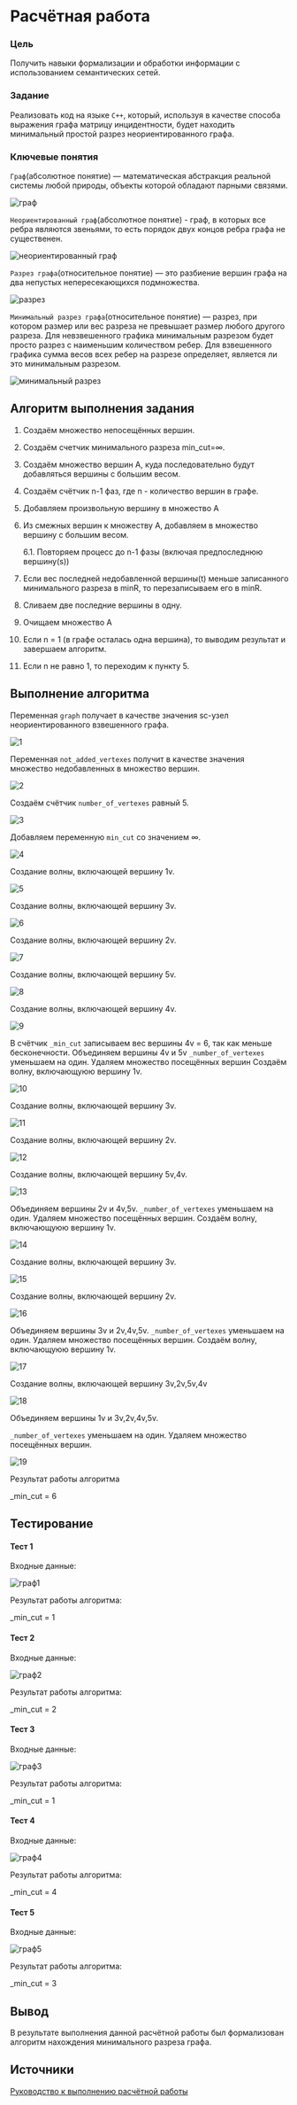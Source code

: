 # Расчётная работа

### Цель

Получить навыки формализации и обработки информации с использованием семантических сетей.

### Задание

Реализовать код на языке `С++`, который, используя в качестве способа выражения графа матрицу инцидентности, будет находить минимальный простой разрез неориентированного графа.

### Ключевые понятия

`Граф`(абсолютное понятие) — математическая абстракция реальной системы любой природы, объекты которой обладают парными связями.

![граф](/sem2/images/Graph.png)

`Неориентированный граф`(абсолютное понятие) - граф, в которых все ребра являются звеньями, то есть порядок двух концов ребра графа не существенен.

![неориентированный граф](/sem2/images/NotOriented.png)

`Разрез графа`(относительное понятие) — это разбиение вершин графа на два непустых непересекающихся подмножества.

![разрез](/sem2/images/razrez.png)

`Минимальный разрез графа`(относительное понятие) — разрез, при котором размер или вес разреза не превышает размер любого другого разреза. Для невзвешенного графика минимальным разрезом будет просто разрез с наименьшим количеством ребер. Для взвешенного графика сумма весов всех ребер на разрезе определяет, является ли это минимальным разрезом. 

![минимальный разрез](/sem2/images/min_razrez.png)

## Алгоритм выполнения задания

1. Создаём множество непосещённых вершин.

2. Создаём счетчик минимального разреза min_cut=∞.

3. Создаём множество вершин А, куда последовательно будут добавляться вершины с большим весом.

4. Создаём счётчик n-1 фаз, где n - количество вершин в графе.

5. Добавляем произвольную вершину в множество А

6. Из смежных вершин к множеству А, добавляем в множество вершину с большим весом. 

	6.1. Повторяем процесс до n-1 фазы (включая предпоследнюю вершину(s))

7. Если вес последней недобавленной вершины(t) меньше записанного минимального разреза в minR, то перезаписываем его в minR.

8. Сливаем две последние вершины в одну.

9. Очищаем множество А

10. Если n = 1 (в графе осталась одна вершина), то выводим результат и завершаем алгоритм.

11. Если n не равно 1, то переходим к пункту 5.

## Выполнение алгоритма

Переменная `graph` получает в качестве значения sc-узел неориентированного взвешенного графа.

![1](/sem2/images/1.png)

Переменная `not_added_vertexes` получит в качестве значения множество недобавленных в множество вершин.

![2](/sem2/images/1.png)

Создаём счётчик `number_of_vertexes` равный 5.

![3](/sem2/images/1.png)

Добавляем переменную `min_cut` со значением ∞.

![4](/sem2/images/1.png)

Создание волны, включающей вершину 1v.

![5](/sem2/images/1.png)

Создание волны, включающей вершину 3v.

![6](/sem2/images/1.png)

Создание волны, включающей вершину 2v.

![7](/sem2/images/1.png)

Создание волны, включающей вершину 5v.

![8](/sem2/images/1.png)

Создание волны, включающей вершину 4v.

![9](/sem2/images/1.png)

В счётчик `_min_cut` записываем вес вершины 4v = 6, так как меньше бесконечности. Объединяем вершины 4v и 5v `_number_of_vertexes` уменьшаем на один. Удаляем множество посещённых вершин Создаём волну, включающуюю вершину 1v.

![10](/sem2/images/1.png)

Создание волны, включающей вершину 3v.

![11](/sem2/images/1.png)

Создание волны, включающей вершину 2v.

![12](/sem2/images/1.png)

Создание волны, включающей вершину 5v,4v.

![13](/sem2/images/1.png)

Объединяем вершины 2v и 4v,5v. `_number_of_vertexes` уменьшаем на один. Удаляем множество посещённых вершин. Создаём волну, включающуюю вершину 1v.

![14](/sem2/images/1.png)

Создание волны, включающей вершину 3v.

![15](/sem2/images/1.png)

Создание волны, включающей вершину 2v.

![16](/sem2/images/1.png)

Объединяем вершины 3v и 2v,4v,5v. `_number_of_vertexes` уменьшаем на один. Удаляем множество посещённых вершин. Создаём волну, включающуюю вершину 1v.

![17](/sem2/images/1.png)

Создание волны, включающей вершину 3v,2v,5v,4v

![18](/sem2/images/1.png)

Объединяем вершины 1v и 3v,2v,4v,5v.

`_number_of_vertexes` уменьшаем на один. Удаляем множество посещённых вершин.

![19](/sem2/images/1.png)

Результат работы алгоритма

_min_cut = 6

## Тестирование 

#### Тест 1

Входные данные:

![граф1](/sem2/images/graph1.png)

Результат работы алгоритма:

_min_cut = 1

#### Тест 2

Входные данные:

![граф2](/sem2/images/graph2.png)

Результат работы алгоритма:

_min_cut = 2

#### Тест 3

Входные данные:

![граф3](/sem2/images/graph3.png)

Результат работы алгоритма:

_min_cut = 1

#### Тест 4

Входные данные:

![граф4](/sem2/images/graph4.png)

Результат работы алгоритма:

_min_cut = 4

#### Тест 5

Входные данные:

![граф5](/sem2/images/graph5.png)

Результат работы алгоритма:

_min_cut = 3

## Вывод

В результате выполнения данной расчётной работы был формализован алгоритм нахождения минимального разреза графа.

## Источники
[Руководство к выполнению расчётной работы](https://drive.google.com/file/d/1bq0WHZEQR-W9iAGYWvGShXRVT5iuzw7b/view)